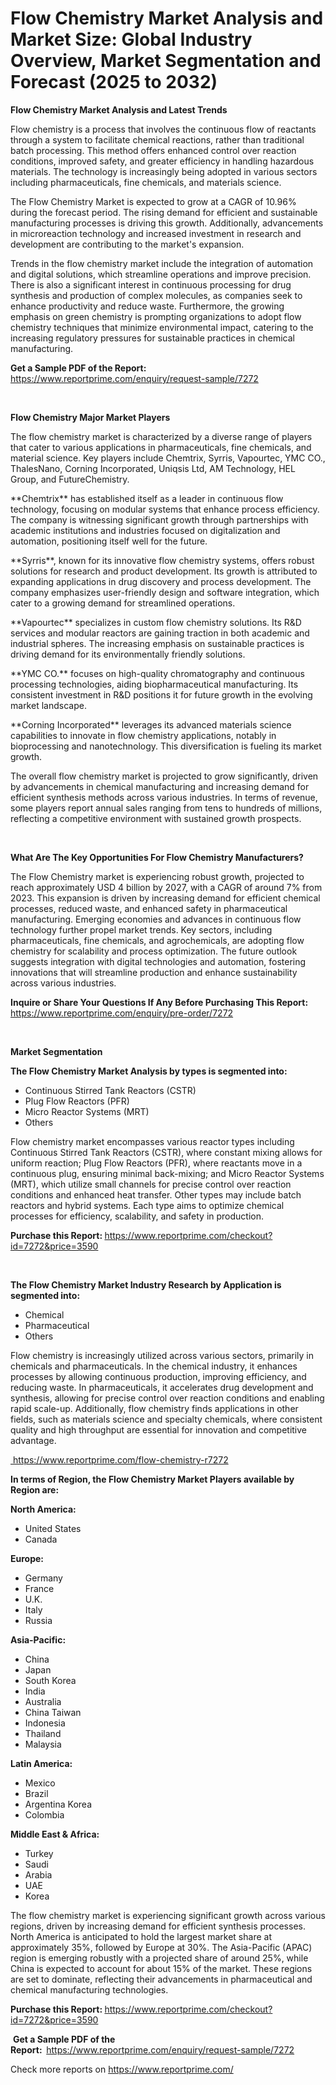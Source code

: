 <p><h1>Flow Chemistry Market Analysis and Market Size: Global Industry Overview, Market Segmentation and Forecast (2025 to 2032)</h1></p><p><strong>Flow Chemistry Market Analysis and Latest Trends</strong></p>
<p><p>Flow chemistry is a process that involves the continuous flow of reactants through a system to facilitate chemical reactions, rather than traditional batch processing. This method offers enhanced control over reaction conditions, improved safety, and greater efficiency in handling hazardous materials. The technology is increasingly being adopted in various sectors including pharmaceuticals, fine chemicals, and materials science.</p><p>The Flow Chemistry Market is expected to grow at a CAGR of 10.96% during the forecast period. The rising demand for efficient and sustainable manufacturing processes is driving this growth. Additionally, advancements in microreaction technology and increased investment in research and development are contributing to the market's expansion. </p><p>Trends in the flow chemistry market include the integration of automation and digital solutions, which streamline operations and improve precision. There is also a significant interest in continuous processing for drug synthesis and production of complex molecules, as companies seek to enhance productivity and reduce waste. Furthermore, the growing emphasis on green chemistry is prompting organizations to adopt flow chemistry techniques that minimize environmental impact, catering to the increasing regulatory pressures for sustainable practices in chemical manufacturing.</p></p>
<p><strong>Get a Sample PDF of the Report:&nbsp;</strong> <a href="https://www.reportprime.com/enquiry/request-sample/7272?utm_campaign=2984&utm_medium=2&utm_source=Github&utm_content=ia&utm_term=19032025&utm_id=flow-chemistry">https://www.reportprime.com/enquiry/request-sample/7272</a></p>
<p>&nbsp;</p>
<p><strong>Flow Chemistry Major Market Players</strong></p>
<p><p>The flow chemistry market is characterized by a diverse range of players that cater to various applications in pharmaceuticals, fine chemicals, and material science. Key players include Chemtrix, Syrris, Vapourtec, YMC CO., ThalesNano, Corning Incorporated, Uniqsis Ltd, AM Technology, HEL Group, and FutureChemistry.</p><p>**Chemtrix** has established itself as a leader in continuous flow technology, focusing on modular systems that enhance process efficiency. The company is witnessing significant growth through partnerships with academic institutions and industries focused on digitalization and automation, positioning itself well for the future.</p><p>**Syrris**, known for its innovative flow chemistry systems, offers robust solutions for research and product development. Its growth is attributed to expanding applications in drug discovery and process development. The company emphasizes user-friendly design and software integration, which cater to a growing demand for streamlined operations.</p><p>**Vapourtec** specializes in custom flow chemistry solutions. Its R&D services and modular reactors are gaining traction in both academic and industrial spheres. The increasing emphasis on sustainable practices is driving demand for its environmentally friendly solutions.</p><p>**YMC CO.** focuses on high-quality chromatography and continuous processing technologies, aiding biopharmaceutical manufacturing. Its consistent investment in R&D positions it for future growth in the evolving market landscape.</p><p>**Corning Incorporated** leverages its advanced materials science capabilities to innovate in flow chemistry applications, notably in bioprocessing and nanotechnology. This diversification is fueling its market growth.</p><p>The overall flow chemistry market is projected to grow significantly, driven by advancements in chemical manufacturing and increasing demand for efficient synthesis methods across various industries. In terms of revenue, some players report annual sales ranging from tens to hundreds of millions, reflecting a competitive environment with sustained growth prospects.</p></p>
<p>&nbsp;</p>
<p><strong>What Are The Key Opportunities For Flow Chemistry Manufacturers?</strong></p>
<p><p>The Flow Chemistry market is experiencing robust growth, projected to reach approximately USD 4 billion by 2027, with a CAGR of around 7% from 2023. This expansion is driven by increasing demand for efficient chemical processes, reduced waste, and enhanced safety in pharmaceutical manufacturing. Emerging economies and advances in continuous flow technology further propel market trends. Key sectors, including pharmaceuticals, fine chemicals, and agrochemicals, are adopting flow chemistry for scalability and process optimization. The future outlook suggests integration with digital technologies and automation, fostering innovations that will streamline production and enhance sustainability across various industries.</p></p>
<p><strong>Inquire or Share Your Questions If Any Before Purchasing This Report:</strong> <a href="https://www.reportprime.com/enquiry/pre-order/7272?utm_campaign=2984&utm_medium=2&utm_source=Github&utm_content=ia&utm_term=19032025&utm_id=flow-chemistry">https://www.reportprime.com/enquiry/pre-order/7272</a></p>
<p>&nbsp;</p>
<p><strong>Market Segmentation</strong></p>
<p><strong>The Flow Chemistry Market Analysis by types is segmented into:</strong></p>
<p><ul><li>Continuous Stirred Tank Reactors (CSTR)</li><li>Plug Flow Reactors (PFR)</li><li>Micro Reactor Systems (MRT)</li><li>Others</li></ul></p>
<p><p>Flow chemistry market encompasses various reactor types including Continuous Stirred Tank Reactors (CSTR), where constant mixing allows for uniform reaction; Plug Flow Reactors (PFR), where reactants move in a continuous plug, ensuring minimal back-mixing; and Micro Reactor Systems (MRT), which utilize small channels for precise control over reaction conditions and enhanced heat transfer. Other types may include batch reactors and hybrid systems. Each type aims to optimize chemical processes for efficiency, scalability, and safety in production.</p></p>
<p><strong>Purchase this Report:&nbsp;</strong><a href="https://www.reportprime.com/checkout?id=7272&price=3590&utm_campaign=2984&utm_medium=2&utm_source=Github&utm_content=ia&utm_term=19032025&utm_id=flow-chemistry">https://www.reportprime.com/checkout?id=7272&price=3590</a></p>
<p>&nbsp;</p>
<p><strong>The Flow Chemistry Market Industry Research by Application is segmented into:</strong></p>
<p><ul><li>Chemical</li><li>Pharmaceutical</li><li>Others</li></ul></p>
<p><p>Flow chemistry is increasingly utilized across various sectors, primarily in chemicals and pharmaceuticals. In the chemical industry, it enhances processes by allowing continuous production, improving efficiency, and reducing waste. In pharmaceuticals, it accelerates drug development and synthesis, allowing for precise control over reaction conditions and enabling rapid scale-up. Additionally, flow chemistry finds applications in other fields, such as materials science and specialty chemicals, where consistent quality and high throughput are essential for innovation and competitive advantage.</p></p>
<p><a href="https://www.reportprime.com/flow-chemistry-r7272?utm_campaign=2984&utm_medium=2&utm_source=Github&utm_content=ia&utm_term=19032025&utm_id=flow-chemistry">&nbsp;https://www.reportprime.com/flow-chemistry-r7272</a></p>
<p><strong>In terms of Region, the Flow Chemistry Market Players available by Region are:</strong></p>
<p>
    <p> <strong> North America: </strong>
        <ul>
            <li>United States</li>
            <li>Canada</li>
        </ul>
        </p> 
    <p> <strong> Europe: </strong>
        <ul>
            <li>Germany</li>
            <li>France</li>
            <li>U.K.</li>
            <li>Italy</li>
            <li>Russia</li>
        </ul>
        </p> 
    <p> <strong> Asia-Pacific: </strong>
        <ul>
            <li>China</li>
            <li>Japan</li>
            <li>South Korea</li>
            <li>India</li>
            <li>Australia</li>
            <li>China Taiwan</li>
            <li>Indonesia</li>
            <li>Thailand</li>
            <li>Malaysia</li>
        </ul>
        </p> 
    <p> <strong> Latin America: </strong>
        <ul>
            <li>Mexico</li>
            <li>Brazil</li>
            <li>Argentina Korea</li>
            <li>Colombia</li>
        </ul>
        </p> 
    <p> <strong> Middle East & Africa: </strong>
        <ul>
            <li>Turkey</li>
            <li>Saudi</li>
            <li>Arabia</li>
            <li>UAE</li>
            <li>Korea</li>
        </ul>
    </p>
    </p>
<p><p>The flow chemistry market is experiencing significant growth across various regions, driven by increasing demand for efficient synthesis processes. North America is anticipated to hold the largest market share at approximately 35%, followed by Europe at 30%. The Asia-Pacific (APAC) region is emerging robustly with a projected share of around 25%, while China is expected to account for about 15% of the market. These regions are set to dominate, reflecting their advancements in pharmaceutical and chemical manufacturing technologies.</p></p>
<p><strong>Purchase this Report: </strong><a href="https://www.reportprime.com/checkout?id=7272&price=3590&utm_campaign=2984&utm_medium=2&utm_source=Github&utm_content=ia&utm_term=19032025&utm_id=flow-chemistry">https://www.reportprime.com/checkout?id=7272&price=3590</a></p>
<p>&nbsp;<strong>Get a Sample PDF of the Report:&nbsp;&nbsp;</strong><a href="https://www.reportprime.com/enquiry/request-sample/7272?utm_campaign=2984&utm_medium=2&utm_source=Github&utm_content=ia&utm_term=19032025&utm_id=flow-chemistry">https://www.reportprime.com/enquiry/request-sample/7272</a></p>
<p><strong></strong></p>
<p>Check more reports on <a href="https://www.reportprime.com/?utm_campaign=2984&utm_medium=2&utm_source=Github&utm_content=ia&utm_term=19032025&utm_id=flow-chemistry">https://www.reportprime.com/</a></p>